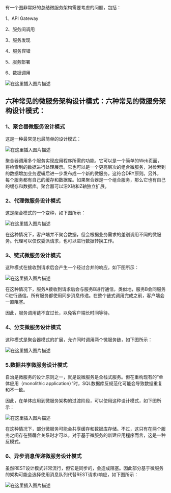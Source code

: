 有一个图非常好的总结微服务架构需要考虑的问题，包括：

1、API Gateway

2、服务间调用

3、服务发现

4、服务容错

5、服务部署

6、数据调用

![在这里插入图片描述](https://img-blog.csdnimg.cn/17ecc9db1d1540aa867db9943dbefd98.png?x-oss-process=image/watermark,type_d3F5LXplbmhlaQ,shadow_50,text_Q1NETiBAbGVlZGNvZGVKb2huMDE=,size_18,color_FFFFFF,t_70,g_se,x_16)

## 六种常见的微服务架构设计模式：六种常见的微服务架构设计模式：

### 1、聚合器微服务设计模式

这是一种最常见也最简单的设计模式：

![在这里插入图片描述](https://img-blog.csdnimg.cn/12dff7c6b6a64ee79051d26bbbd0b0dc.png?x-oss-process=image/watermark,type_d3F5LXplbmhlaQ,shadow_50,text_Q1NETiBAbGVlZGNvZGVKb2huMDE=,size_19,color_FFFFFF,t_70,g_se,x_16)

聚合器调用多个服务实现应用程序所需的功能。它可以是一个简单的Web页面，将检索到的数据进行处理展示。它也可以是一个更高层次的组合微服务，对检索到的数据增加业务逻辑后进一步发布成一个新的微服务，这符合DRY原则。另外，每个服务都有自己的缓存和数据库。如果聚合器是一个组合服务，那么它也有自己的缓存和数据库。聚合器可以沿X轴和Z轴独立扩展。

### 2、代理微服务设计模式

这是聚合模式的一个变种，如下图所示：

![在这里插入图片描述](https://img-blog.csdnimg.cn/fef17ee953d8482a879d5797f415c28e.png?x-oss-process=image/watermark,type_d3F5LXplbmhlaQ,shadow_50,text_Q1NETiBAbGVlZGNvZGVKb2huMDE=,size_18,color_FFFFFF,t_70,g_se,x_16)

在这种情况下，客户端并不聚合数据，但会根据业务需求的差别调用不同的微服务。代理可以仅仅委派请求，也可以进行数据转换工作。

### 3、链式微服务设计模式

这种模式在接收到请求后会产生一个经过合并的响应，如下图所示：

![在这里插入图片描述](https://img-blog.csdnimg.cn/abdf3e766fd44134b22f0dedd5bb168a.png?x-oss-process=image/watermark,type_d3F5LXplbmhlaQ,shadow_50,text_Q1NETiBAbGVlZGNvZGVKb2huMDE=,size_18,color_FFFFFF,t_70,g_se,x_16)

在这种情况下，服务A接收到请求后会与服务B进行通信，类似地，服务B会同服务C进行通信。所有服务都使用同步消息传递。在整个链式调用完成之前，客户端会一直阻塞。

因此，服务调用链不宜过长，以免客户端长时间等待。

### 4、分支微服务设计模式

这种模式是聚合器模式的扩展，允许同时调用两个微服务链，如下图所示：

![在这里插入图片描述](https://img-blog.csdnimg.cn/19f192ba96ca4ac188e2f8c0b634d5c7.png?x-oss-process=image/watermark,type_d3F5LXplbmhlaQ,shadow_50,text_Q1NETiBAbGVlZGNvZGVKb2huMDE=,size_18,color_FFFFFF,t_70,g_se,x_16)

### 5.数据共享微服务设计模式

自治是微服务的设计原则之一，就是说微服务是全栈式服务。但在重构现有的“单体应用（monolithic application）”时，SQL数据库反规范化可能会导致数据重复和不一致。

因此，在单体应用到微服务架构的过渡阶段，可以使用这种设计模式，如下图所示：

![在这里插入图片描述](https://img-blog.csdnimg.cn/d74e2aa3c5f7431089e3375233871c29.png?x-oss-process=image/watermark,type_d3F5LXplbmhlaQ,shadow_50,text_Q1NETiBAbGVlZGNvZGVKb2huMDE=,size_18,color_FFFFFF,t_70,g_se,x_16)

在这种情况下，部分微服务可能会共享缓存和数据库存储。不过，这只有在两个服务之间存在强耦合关系时才可以。对于基于微服务的新建应用程序而言，这是一种反模式。

### 6、异步消息传递微服务设计模式

虽然REST设计模式非常流行，但它是同步的，会造成阻塞。因此部分基于微服务的架构可能会选择使用消息队列代替REST请求/响应，如下图所示：

![在这里插入图片描述](https://img-blog.csdnimg.cn/25f64c31e96f46ddb7ba394dac97383b.png?x-oss-process=image/watermark,type_d3F5LXplbmhlaQ,shadow_50,text_Q1NETiBAbGVlZGNvZGVKb2huMDE=,size_18,color_FFFFFF,t_70,g_se,x_16)




